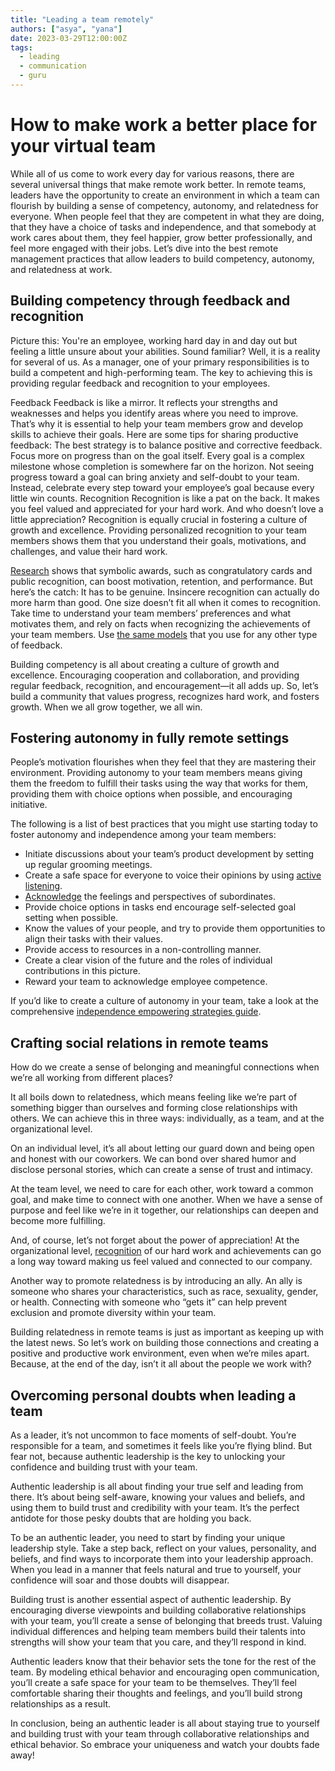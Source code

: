 ```yaml
---
title: "Leading a team remotely"
authors: ["asya", "yana"]
date: 2023-03-29T12:00:00Z
tags:
  - leading
  - communication
  - guru
---
```


# How to make work a better place for your virtual team

While all of us come to work every day for various reasons, there are several universal things that make remote work better. In remote teams, leaders have the opportunity to create an environment in which a team can flourish by building a sense of competency, autonomy, and relatedness for everyone. When people feel that they are competent in what they are doing, that they have a choice of tasks and independence, and that somebody at work cares about them, they feel happier, grow better professionally, and feel more engaged with their jobs. Let’s dive into the best remote management practices that allow leaders to build competency, autonomy, and relatedness at work.

## Building competency through feedback and recognition

Picture this: You're an employee, working hard day in and day out but feeling a little unsure about your abilities. Sound familiar? Well, it is a reality for several of us. As a manager, one of your primary responsibilities is to build a competent and high-performing team. The key to achieving this is providing regular feedback and recognition to your employees.

Feedback
Feedback is like a mirror. It reflects your strengths and weaknesses and helps you identify areas where you need to improve. That’s why it is essential to help your team members grow and develop skills to achieve their goals.
Here are some tips for sharing productive feedback:
The best strategy is to balance positive and corrective feedback.
Focus more on progress than on the goal itself. Every goal is a complex milestone whose completion is somewhere far on the horizon. Not seeing progress toward a goal can bring anxiety and self-doubt to your team. Instead, celebrate every step toward your employee’s goal because every little win counts.
Recognition
Recognition is like a pat on the back. It makes you feel valued and appreciated for your hard work. And who doesn’t love a little appreciation? Recognition is equally crucial in fostering a culture of growth and excellence. Providing personalized recognition to your team members shows them that you understand their goals, motivations, and challenges, and value their hard work.

[Research](https://hbr.org/2021/03/research-a-little-recognition-can-provide-a-big-morale-boost) shows that symbolic awards, such as congratulatory cards and public recognition, can boost motivation, retention, and performance. But here’s the catch: It has to be genuine. Insincere recognition can actually do more harm than good. One size doesn’t fit all when it comes to recognition. Take time to understand your team members’ preferences and what motivates them, and rely on facts when recognizing the achievements of your team members. Use [the same models](https://hygge.work/communication/feedback/#suggesting-feedback) that you use for any other type of feedback.

Building competency is all about creating a culture of growth and excellence. Encouraging cooperation and collaboration, and providing regular feedback, recognition, and encouragement—it all adds up. So, let’s build a community that values progress, recognizes hard work, and fosters growth. When we all grow together, we all win.

## Fostering autonomy in fully remote settings

People’s motivation flourishes when they feel that they are mastering their environment. Providing autonomy to your team members means giving them the freedom to fulfill their tasks using the way that works for them, providing them with choice options when possible, and encouraging initiative.

The following is a list of best practices that you might use starting today to foster autonomy and independence among your team members:

- Initiate discussions about your team’s product development by setting up regular grooming meetings.
- Create a safe space for everyone to voice their opinions by using [active listening](https://ggia.berkeley.edu/practice/active_listening).
- [Acknowledge](https://www.hprc-online.org/social-fitness/relationship-building/validation-show-youre-listening-even-if-you-disagree) the feelings and perspectives of subordinates.
- Provide choice options in tasks end encourage self-selected goal setting when possible.
- Know the values of your people, and try to provide them opportunities to align their tasks with their values.
- Provide access to resources in a non-controlling manner.
- Create a clear vision of the future and the roles of individual contributions in this picture.
- Reward your team to acknowledge employee competence.

If you’d like to create a culture of autonomy in your team, take a look at the comprehensive [independence empowering strategies guide](https://hbr.org/2023/03/5-strategies-to-empower-employees-to-make-decisions).

## Crafting social relations in remote teams

How do we create a sense of belonging and meaningful connections when we’re all working from different places?

It all boils down to relatedness, which means feeling like we’re part of something bigger than ourselves and forming close relationships with others. We can achieve this in three ways: individually, as a team, and at the organizational level.

On an individual level, it’s all about letting our guard down and being open and honest with our coworkers. We can bond over shared humor and disclose personal stories, which can create a sense of trust and intimacy.

At the team level, we need to care for each other, work toward a common goal, and make time to connect with one another. When we have a sense of purpose and feel like we’re in it together, our relationships can deepen and become more fulfilling.

And, of course, let’s not forget about the power of appreciation! At the organizational level, [recognition](blog/leading.md#recognition) of our hard work and achievements can go a long way toward making us feel valued and connected to our company.

Another way to promote relatedness is by introducing an ally. An ally is someone who shares your characteristics, such as race, sexuality, gender, or health. Connecting with someone who “gets it” can help prevent exclusion and promote diversity within your team.

Building relatedness in remote teams is just as important as keeping up with the latest news. So let’s work on building those connections and creating a positive and productive work environment, even when we’re miles apart. Because, at the end of the day, isn’t it all about the people we work with?

## Overcoming personal doubts when leading a team

As a leader, it’s not uncommon to face moments of self-doubt. You’re responsible for a team, and sometimes it feels like you’re flying blind. But fear not, because authentic leadership is the key to unlocking your confidence and building trust with your team.

Authentic leadership is all about finding your true self and leading from there. It’s about being self-aware, knowing your values and beliefs, and using them to build trust and credibility with your team. It’s the perfect antidote for those pesky doubts that are holding you back.

To be an authentic leader, you need to start by finding your unique leadership style. Take a step back, reflect on your values, personality, and beliefs, and find ways to incorporate them into your leadership approach. When you lead in a manner that feels natural and true to yourself, your confidence will soar and those doubts will disappear.

Building trust is another essential aspect of authentic leadership. By encouraging diverse viewpoints and building collaborative relationships with your team, you’ll create a sense of belonging that breeds trust. Valuing individual differences and helping team members build their talents into strengths will show your team that you care, and they’ll respond in kind.

Authentic leaders know that their behavior sets the tone for the rest of the team. By modeling ethical behavior and encouraging open communication, you’ll create a safe space for your team to be themselves. They’ll feel comfortable sharing their thoughts and feelings, and you’ll build strong relationships as a result.

In conclusion, being an authentic leader is all about staying true to yourself and building trust with your team through collaborative relationships and ethical behavior. So embrace your uniqueness and watch your doubts fade away!
